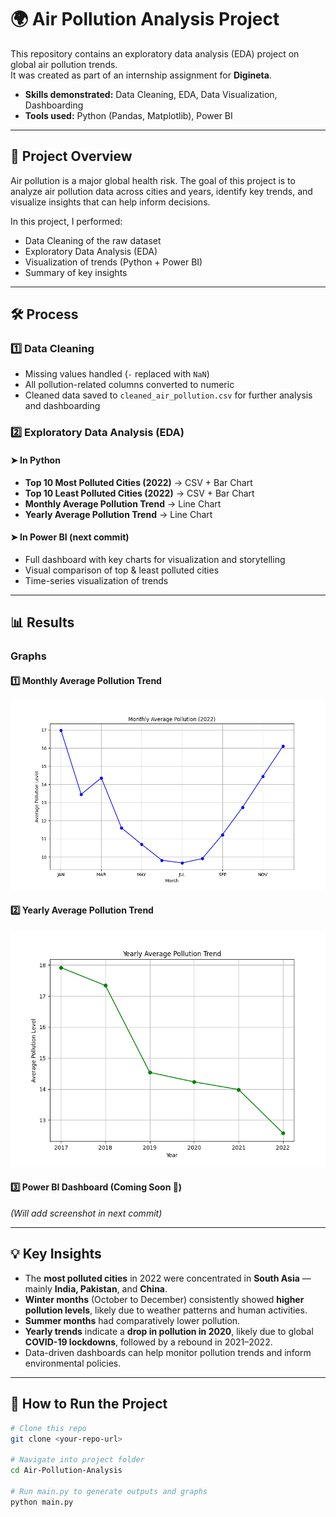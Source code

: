 # 🌍 Air Pollution Analysis Project

This repository contains an exploratory data analysis (EDA) project on global air pollution trends.  
It was created as part of an internship assignment for **Digineta**.

- **Skills demonstrated:** Data Cleaning, EDA, Data Visualization, Dashboarding
- **Tools used:** Python (Pandas, Matplotlib), Power BI

---

## 📌 Project Overview

Air pollution is a major global health risk. The goal of this project is to analyze air pollution data across cities and years, identify key trends, and visualize insights that can help inform decisions.

In this project, I performed:
- Data Cleaning of the raw dataset
- Exploratory Data Analysis (EDA)
- Visualization of trends (Python + Power BI)
- Summary of key insights


---



## 🛠️ Process

### 1️⃣ Data Cleaning

- Missing values handled (`-` replaced with `NaN`)
- All pollution-related columns converted to numeric
- Cleaned data saved to `cleaned_air_pollution.csv` for further analysis and dashboarding

### 2️⃣ Exploratory Data Analysis (EDA)

#### ➤ In Python

- **Top 10 Most Polluted Cities (2022)** → CSV + Bar Chart
- **Top 10 Least Polluted Cities (2022)** → CSV + Bar Chart
- **Monthly Average Pollution Trend** → Line Chart
- **Yearly Average Pollution Trend** → Line Chart

#### ➤ In Power BI (next commit)

- Full dashboard with key charts for visualization and storytelling
- Visual comparison of top & least polluted cities
- Time-series visualization of trends

---

## 📊 Results

### Graphs

#### 1️⃣ Monthly Average Pollution Trend

![Monthly Trend](outputs/graphs/monthly_trend_2022.png)

#### 2️⃣ Yearly Average Pollution Trend

![Yearly Trend](outputs/graphs/yearly_trend.png)

#### 3️⃣ Power BI Dashboard (Coming Soon 🚀)

*(Will add screenshot in next commit)*

---

## 💡 Key Insights

- The **most polluted cities** in 2022 were concentrated in **South Asia** — mainly **India, Pakistan**, and **China**.
- **Winter months** (October to December) consistently showed **higher pollution levels**, likely due to weather patterns and human activities.
- **Summer months** had comparatively lower pollution.
- **Yearly trends** indicate a **drop in pollution in 2020**, likely due to global **COVID-19 lockdowns**, followed by a rebound in 2021–2022.
- Data-driven dashboards can help monitor pollution trends and inform environmental policies.

---

## 🚀 How to Run the Project

```bash
# Clone this repo
git clone <your-repo-url>

# Navigate into project folder
cd Air-Pollution-Analysis

# Run main.py to generate outputs and graphs
python main.py

